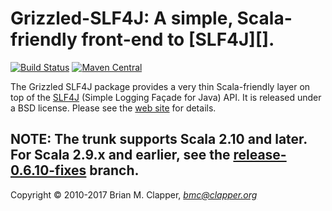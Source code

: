 Grizzled-SLF4J: A simple, Scala-friendly front-end to [SLF4J][].
================================================================

[![Build Status](https://travis-ci.org/bmc/grizzled-slf4j.svg?branch=master)](https://travis-ci.org/bmc/grizzled-slf4j)
[![Maven Central](https://maven-badges.herokuapp.com/maven-central/org.clapper/grizzled-slf4j_2.11/badge.svg)](https://maven-badges.herokuapp.com/maven-central/org.clapper/grizzled-slf4j_2.11)

The Grizzled SLF4J package provides a very thin Scala-friendly layer on
top of the [SLF4J](http://slf4j.org/) (Simple Logging Façade for
Java) API. It is released under a BSD license. Please see the
[web site](http://software.clapper.org/grizzled-slf4j/) for details.

NOTE: The trunk supports Scala 2.10 and later. For Scala 2.9.x and earlier,
see the [release-0.6.10-fixes](https://github.com/bmc/grizzled-slf4j/tree/release-0) branch.
---
Copyright &copy; 2010-2017 Brian M. Clapper, <i>bmc@clapper.org</i>
